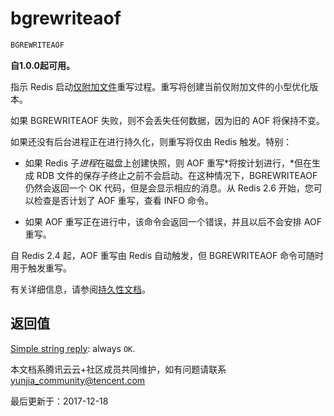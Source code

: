 # bgrewriteaof

```javascript
BGREWRITEAOF
```

**自1.0.0起可用。**

指示 Redis 启动[仅附加文件](https://redis.io/topics/persistence#append-only-file)重写过程。重写将创建当前仅附加文件的小型优化版本。

如果 BGREWRITEAOF 失败，则不会丢失任何数据，因为旧的 AOF 将保持不变。

如果还没有后台进程正在进行持久化，则重写将仅由 Redis 触发。特别：

- 如果 Redis 子*进程*在磁盘上创建快照，则 AOF 重写*将按计划进行，*但在生成 RDB 文件的保存子终止之前不会启动。在这种情况下，BGREWRITEAOF 仍然会返回一个 OK 代码，但是会显示相应的消息。从 Redis 2.6 开始，您可以检查是否计划了 AOF 重写，查看 INFO 命令。

- 如果 AOF 重写正在进行中，该命令会返回一个错误，并且以后不会安排 AOF 重写。

自 Redis 2.4 起，AOF 重写由 Redis 自动触发，但 BGREWRITEAOF 命令可随时用于触发重写。

有关详细信息，请参阅[持久性文档](https://redis.io/topics/persistence)。

## 返回值

[Simple string reply](https://redis.io/topics/protocol#simple-string-reply): always `OK`.

本文档系腾讯云云+社区成员共同维护，如有问题请联系 yunjia_community@tencent.com

最后更新于：2017-12-18